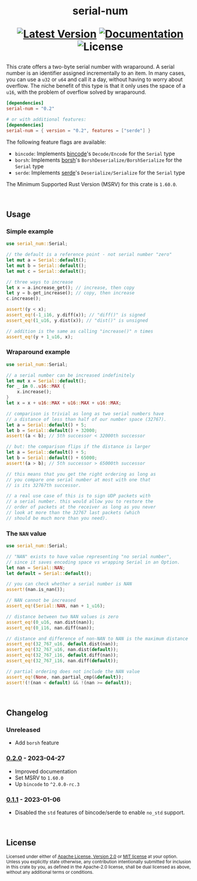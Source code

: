 <h1 align="center">
serial-num
  
[![Latest Version]][crates.io]
[![Documentation]][docs.rs]
![License]

[Latest Version]: https://img.shields.io/crates/v/serial-num
[crates.io]: https://crates.io/crates/serial-num
[Documentation]: https://img.shields.io/docsrs/serial-num
[docs.rs]: https://docs.rs/serial-num/latest/serial_num/
[License]: https://img.shields.io/crates/l/serial-num
</h1>

This crate offers a two-byte serial number with wraparound.
A serial number is an identifier assigned incrementally to an item.
In many cases, you can use a `u32` or `u64` and call it
a day, without having to worry about overflow. The niche benefit of this type
is that it only uses the space of a `u16`, with the problem of overflow solved
by wraparound.


```toml
[dependencies]
serial-num = "0.2"

# or with additional features:
[dependencies]
serial-num = { version = "0.2", features = ["serde"] }
```

The following feature flags are available:
* `bincode`: Implements [bincode]'s `Decode/Encode` for the `Serial` type
* `borsh`: Implements [borsh]'s `BorshDeserialize/BorshSerialize` for the `Serial` type
* `serde`: Implements [serde]'s `Deserialize/Serialize` for the `Serial` type

[bincode]: https://crates.io/crates/bincode
[borsh]: https://crates.io/crates/borsh
[serde]: https://crates.io/crates/serde

The Minimum Supported Rust Version (MSRV) for this crate is `1.60.0`.

<br>

## Usage
### Simple example
```rust
use serial_num::Serial;

// the default is a reference point - not serial number "zero"
let mut a = Serial::default();
let mut b = Serial::default();
let mut c = Serial::default();

// three ways to increase
let x = a.increase_get(); // increase, then copy
let y = b.get_increase(); // copy, then increase
c.increase();

assert!(y < x);
assert_eq!(-1_i16, y.diff(x)); // "diff()" is signed
assert_eq!(1_u16, y.dist(x)); // "dist()" is unsigned

// addition is the same as calling "increase()" n times
assert_eq!(y + 1_u16, x);
```

### Wraparound example
```rust
use serial_num::Serial;

// a serial number can be increased indefinitely
let mut x = Serial::default();
for _ in 0..u16::MAX {
    x.increase();
}
let x = x + u16::MAX + u16::MAX + u16::MAX;

// comparison is trivial as long as two serial numbers have
// a distance of less than half of our number space (32767).
let a = Serial::default() + 5;
let b = Serial::default() + 32000;
assert!(a < b); // 5th successor < 32000th successor

// but: the comparison flips if the distance is larger
let a = Serial::default() + 5;
let b = Serial::default() + 65000;
assert!(a > b); // 5th successor > 65000th successor

// this means that you get the right ordering as long as
// you compare one serial number at most with one that
// is its 32767th successor.

// a real use case of this is to sign UDP packets with
// a serial number. this would allow you to restore the
// order of packets at the receiver as long as you never
// look at more than the 32767 last packets (which
// should be much more than you need).
```

### The `NAN` value
```rust
use serial_num::Serial;

// "NAN" exists to have value representing "no serial number",
// since it saves encoding space vs wrapping Serial in an Option.
let nan = Serial::NAN;
let default = Serial::default();

// you can check whether a serial number is NAN
assert!(nan.is_nan());

// NAN cannot be increased
assert_eq!(Serial::NAN, nan + 1_u16);

// distance between two NAN values is zero
assert_eq!(0_u16, nan.dist(nan));
assert_eq!(0_i16, nan.diff(nan));

// distance and difference of non-NAN to NAN is the maximum distance
assert_eq!(32_767_u16, default.dist(nan));
assert_eq!(32_767_u16, nan.dist(default));
assert_eq!(32_767_i16, default.diff(nan));
assert_eq!(32_767_i16, nan.diff(default));

// partial ordering does not include the NAN value
assert_eq!(None, nan.partial_cmp(&default));
assert!(!(nan < default) && !(nan >= default));
```

<br>

## Changelog
### Unreleased
* Add `borsh` feature

### [0.2.0] - 2023-04-27
* Improved documentation
* Set MSRV to `1.60.0`
* Up `bincode` to `^2.0.0-rc.3`

### [0.1.1] - 2023-01-06
* Disabled the `std` features of bincode/serde to enable `no_std` support.

[0.1.1]: https://github.com/timwie/serial-num/releases/tag/v0.1.1
[0.2.0]: https://github.com/timwie/serial-num/releases/tag/v0.2.0

<br>

## License

<sup>
Licensed under either of <a href="LICENSE-APACHE">Apache License, Version
2.0</a> or <a href="LICENSE-MIT">MIT license</a> at your option.
</sup>

<br>

<sub>
Unless you explicitly state otherwise, any contribution intentionally submitted
for inclusion in this crate by you, as defined in the Apache-2.0 license, shall
be dual licensed as above, without any additional terms or conditions.
</sub>
